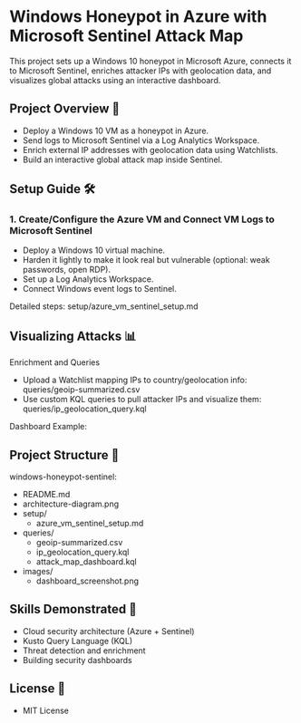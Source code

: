 # Windows Honeypot in Azure with Microsoft Sentinel Attack Map
This project sets up a Windows 10 honeypot in Microsoft Azure, connects it to Microsoft Sentinel, enriches attacker IPs with geolocation data, and visualizes global attacks using an interactive dashboard.

## Project Overview 🚀 
- Deploy a Windows 10 VM as a honeypot in Azure.
- Send logs to Microsoft Sentinel via a Log Analytics Workspace.
- Enrich external IP addresses with geolocation data using Watchlists.
- Build an interactive global attack map inside Sentinel.

## Setup Guide 🛠️
### 1. Create/Configure the Azure VM and Connect VM Logs to Microsoft Sentinel
- Deploy a Windows 10 virtual machine.
- Harden it lightly to make it look real but vulnerable (optional: weak passwords, open RDP).
- Set up a Log Analytics Workspace.
- Connect Windows event logs to Sentinel.
  
Detailed steps: setup/azure_vm_sentinel_setup.md

## Visualizing Attacks 📊 
Enrichment and Queries
- Upload a Watchlist mapping IPs to country/geolocation info: queries/geoip-summarized.csv
- Use custom KQL queries to pull attacker IPs and visualize them: queries/ip_geolocation_query.kql

Dashboard Example:

## Project Structure 📂
windows-honeypot-sentinel:
* README.md
* architecture-diagram.png
* setup/
    - azure_vm_sentinel_setup.md
* queries/
    - geoip-summarized.csv
    - ip_geolocation_query.kql
    - attack_map_dashboard.kql
* images/
    - dashboard_screenshot.png
    
## Skills Demonstrated 🧠
- Cloud security architecture (Azure + Sentinel)
- Kusto Query Language (KQL)
- Threat detection and enrichment
- Building security dashboards

## License 📜
- MIT License
